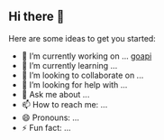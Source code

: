 ## Hi there 👋



Here are some ideas to get you started:

- 🔭 I’m currently working on ...
[goapi](https://goapi.ai/)
- 🌱 I’m currently learning ...
- 👯 I’m looking to collaborate on ...
- 🤔 I’m looking for help with ...
- 💬 Ask me about ...
- 📫 How to reach me: ...
- 😄 Pronouns: ...
- ⚡ Fun fact: ...



